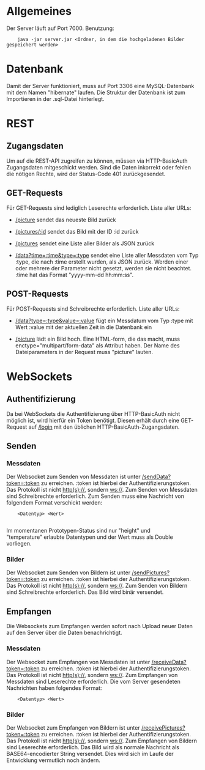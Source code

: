 # Allgemeines

Der Server läuft auf Port 7000.
Benutzung:

``` 
    java -jar server.jar <Ordner, in dem die hochgeladenen Bilder gespeichert werden>
```

# Datenbank

Damit der Server funktioniert, muss auf Port 3306 eine MySQL-Datenbank
mit dem Namen "hibernate" laufen.
Die Struktur der Datenbank ist zum Importieren in der .sql-Datei
hinterlegt.

# REST

## Zugangsdaten

Um auf die REST-API zugreifen zu können, müssen via HTTP-BasicAuth
Zugangsdaten mitgeschickt werden. Sind die Daten inkorrekt oder fehlen die nötigen Rechte, wird der Status-Code 401 zurückgesendet.

## GET-Requests

Für GET-Requests sind lediglich Leserechte erforderlich. Liste aller
URLs:

  - [/picture](/picture) sendet das neueste Bild zurück

  - [/pictures/:id](/pictures/:id) sendet das Bild mit der ID :id zurück

  - [/pictures](/pictures) sendet eine Liste aller Bilder als JSON
    zurück

  - [/data?time=:time\&type=:type](/data?time=:time&type=:type) sendet
    eine Liste aller Messdaten vom Typ :type, die nach :time erstellt
    wurden, als JSON zurück. Werden einer oder mehrere der Parameter
    nicht gesetzt, werden sie nicht beachtet. :time hat das Format
    "yyyy-mm-dd hh:mm:ss".

## POST-Requests

Für POST-Requests sind Schreibrechte erforderlich. Liste aller URLs:

  - [/data?type=:type\&value=:value](/data?type=:type&value=:value) fügt
    ein Messdatum vom Typ :type mit Wert :value mit der aktuellen Zeit
    in die Datenbank ein

  - [/picture](/picture) lädt ein Bild hoch. Eine HTML-form, die das
    macht, muss enctype="multipart/form-data" als Attribut haben. Der
    Name des Dateiparameters in der Request muss "picture" lauten.

# WebSockets

## Authentifizierung

Da bei WebSockets die Authentifizierung über HTTP-BasicAuth nicht
möglich ist, wird hierfür ein Token benötigt. Diesen erhält durch eine GET-Request auf [/login](/login) mit den
üblichen HTTP-BasicAuth-Zugangsdaten.

## Senden

### Messdaten

Der Websocket zum Senden von Messdaten ist unter
[/sendData?token=:token](/sendData?token=:token) zu erreichen. :token
ist hierbei der Authentifizierungstoken. Das Protokoll ist nicht
[http(s)://](http\(s\)://), sondern <ws://>. Zum Senden von Messdaten
sind Schreibrechte erforderlich. Zum Senden muss eine Nachricht von
folgendem Format verschickt werden:

``` 
    <Datentyp> <Wert>
    
```

Im momentanen Prototypen-Status sind nur "height" und
"temperature" erlaubte Datentypen und der Wert muss als Double
vorliegen.

### Bilder

Der Websocket zum Senden von Bildern ist unter
[/sendPictures?token=:token](/sendPictures?token=:token) zu erreichen.
:token ist hierbei der Authentifizierungstoken. Das Protokoll ist nicht
[http(s)://](http\(s\)://), sondern <ws://>. Zum Senden von Bildern sind
Schreibrechte erforderlich. Das Bild wird binär versendet.

## Empfangen

Die Websockets zum Empfangen werden sofort nach Upload neuer Daten auf
den Server über die Daten benachrichtigt.

### Messdaten

Der Websocket zum Empfangen von Messdaten ist unter
[/receiveData?token=:token](/receiveData?token=:token) zu erreichen.
:token ist hierbei der Authentifizierungstoken. Das Protokoll ist nicht
[http(s)://](http\(s\)://), sondern <ws://>. Zum Empfangen von Messdaten
sind Leserechte erforderlich. Die vom Server gesendeten Nachrichten
haben folgendes Format:

``` 
    <Datentyp> <Wert>
```

### Bilder

Der Websocket zum Empfangen von Bildern ist unter
[/receivePictures?token=:token](/receivePictures?token=:token) zu
erreichen. :token ist hierbei der Authentifizierungstoken. Das Protokoll
ist nicht [http(s)://](http\(s\)://), sondern <ws://>. Zum Empfangen von
Bildern sind Leserechte erforderlich. Das Bild wird als normale
Nachricht als BASE64-encodierter String versendet. Dies wird sich im
Laufe der Entwicklung vermutlich noch ändern.

